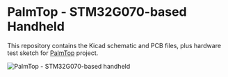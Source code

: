 # PalmTop - STM32G070-based Handheld

This repository contains the Kicad schematic and PCB files, plus hardware test sketch for 
[PalmTop](https://www.e-tinkers.com/2023/06/build-a-palmtop-handheld-with-stm32g070-part-1/) project.

![PalmTop - STM32G070-based 
handheld](https://www.e-tinkers.com/wp-content/uploads/2023/06/PalmTop_STM32G070.png)

